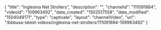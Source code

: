 {
    "title": "Inglesina Net Strollers",
    "description": "",
    "channelid": "111091684",
    "videoid": "109963492",
    "date_created": "1502517558",
    "date_modified": "1504049171",
    "type": "captivate",
    "layout": "channelVideo",
    "url": "\/bbbusa-latest-videos\/inglesina-net-strollers\/111091684-109963492"
}